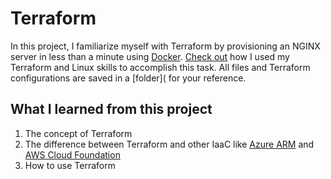 # Terraform
In this project, I familiarize myself with Terraform by provisioning an NGINX server in less than a minute using [Docker](https://www.docker.com/products/docker-desktop/ "Docker download"). [Check out](DockerTerraform.md) how I used my Terraform and Linux skills to accomplish this task. All files and Terraform configurations are saved in a [folder]( for your reference. 

## What I learned from this project
1. The concept of Terraform
2. The difference between Terraform and other IaaC like [Azure ARM](https://learn.microsoft.com/en-us/azure/azure-resource-manager/management/overview "Azure Resource Manager") and [AWS Cloud Foundation](https://docs.aws.amazon.com/whitepapers/latest/introduction-devops-aws/aws-cloudformation.html "AWS Cloud Foundation")
3. How to use Terraform

